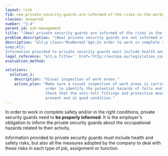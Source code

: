 ```yaml
---
layout: risk
fid: new-private-security-guards-are-informed-of-the-risks-in-the-workplace
classes: answered
number: "3.4"
parent_id: osh-management
title: "(New) private security guards are informed of the risks in the workplace."
problem_description: "(New) private security guards are not informed of the risks in the workplace."
description: "&lt;p class='MsoNormal'&gt;In order to work in complete safety and/or in the right conditions, private security guards need to &lt;strong&gt;be properly informed&lt;/strong&gt;. It is the employer's obligation to inform the private security guards about the occupational hazards related to their activity.&lt;/p&gt;&lt;p&gt;&amp;#13;
&amp;#13;
Information provided to private security guards must include health and safety risks, but also all the measures adopted by the company to deal with these risks in each type of job, assignment or function.&lt;/p&gt;"
legal_reference: "&lt;a title='' href='http://europa.eu/legislation_summaries/employment_and_social_policy/health_hygiene_safety_at_work/c11113_en.htm' rel='nofollow' target='_blank'&gt;89/391/CEE Implementing measures to improve the health and safety of workers&lt;/a&gt;"
evaluation_method: 

solutions:
  solution_1:
    description: "Visual inspection of work areas."
    action_plan: "Make sure a visual inspection of work areas is carried out in
                  order to identify the potential hazards of falls and slips.
                  Check that the anti-fall fittings and protective measures are
                  present and in good condition."
---
```

In order to work in complete safety and/or in the right conditions, private
security guards need to **be properly informed**. It is the employer's
obligation to inform the private security guards about the occupational
hazards related to their activity.

Information provided to private security guards must include health and safety
risks, but also all the measures adopted by the company to deal with these
risks in each type of job, assignment or function.


